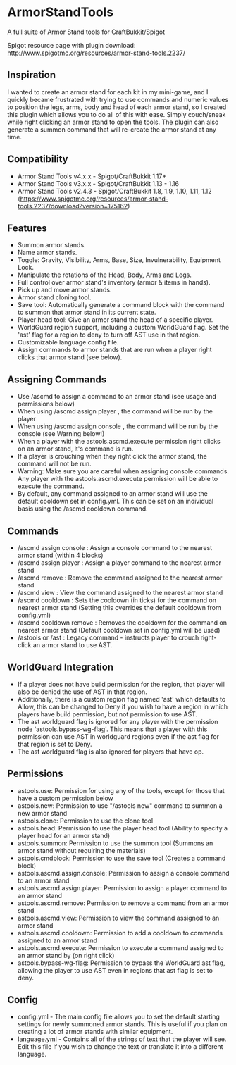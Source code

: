 # ArmorStandTools
A full suite of Armor Stand tools for CraftBukkit/Spigot

Spigot resource page with plugin download: http://www.spigotmc.org/resources/armor-stand-tools.2237/

Inspiration
-----------
I wanted to create an armor stand for each kit in my mini-game, and I quickly became frustrated with trying to use commands and numeric values to position the legs, arms, body and head of each armor stand, so I created this plugin which allows you to do all of this with ease. Simply couch/sneak while right clicking an armor stand to open the tools. The plugin can also generate a summon command that will re-create the armor stand at any time.

Compatibility
-------------
- Armor Stand Tools v4.x.x - Spigot/CraftBukkit 1.17+
- Armor Stand Tools v3.x.x - Spigot/CraftBukkit 1.13 - 1.16
- Armor Stand Tools v2.4.3 - Spigot/CraftBukkit 1.8, 1.9, 1.10, 1.11, 1.12 (https://www.spigotmc.org/resources/armor-stand-tools.2237/download?version=175162)

Features
--------
- Summon armor stands.
- Name armor stands.
- Toggle: Gravity, Visibility, Arms, Base, Size, Invulnerability, Equipment Lock.
- Manipulate the rotations of the Head, Body, Arms and Legs.
- Full control over armor stand's inventory (armor & items in hands).
- Pick up and move armor stands.
- Armor stand cloning tool.
- Save tool: Automatically generate a command block with the command to summon that armor stand in its current state.
- Player head tool: Give an armor stand the head of a specific player.
- WorldGuard region support, including a custom WorldGuard flag. Set the 'ast' flag for a region to deny to turn off AST use in that region.
- Customizable language config file.
- Assign commands to armor stands that are run when a player right clicks that armor stand (see below).

Assigning Commands
------------------
- Use /ascmd to assign a command to an armor stand (see usage and permissions below)
- When using /ascmd assign player <command>, the command will be run by the player
- When using /ascmd assign console <command>, the command will be run by the console (see Warning below!)
- When a player with the astools.ascmd.execute permission right clicks on an armor stand, it's command is run.
- If a player is crouching when they right click the armor stand, the command will not be run.
- Warning: Make sure you are careful when assigning console commands. Any player with the astools.ascmd.execute permission will be able to execute the command.
- By default, any command assigned to an armor stand will use the default cooldown set in config.yml. This can be set on an individual basis using the /ascmd cooldown <ticks> command.

Commands
--------
- /ascmd assign console <command> : Assign a console command to the nearest armor stand (within 4 blocks)
- /ascmd assign player <command> : Assign a player command to the nearest armor stand
- /ascmd remove : Remove the command assigned to the nearest armor stand
- /ascmd view : View the command assigned to the nearest armor stand
- /ascmd cooldown <ticks> : Sets the cooldown (in ticks) for the command on nearest armor stand (Setting this overrides the default cooldown from config.yml)
- /ascmd cooldown remove : Removes the cooldown for the command on nearest armor stand (Default cooldown set in config.yml will be used)
- /astools or /ast : Legacy command - instructs player to crouch right-click an armor stand to use AST.

WorldGuard Integration
----------------------
 - If a player does not have build permission for the region, that player will also be denied the use of AST in that region.
 - Additionally, there is a custom region flag named 'ast' which defaults to Allow, this can be changed to Deny if you wish to have a  region in which players have build permission, but not permission to use AST.
 - The ast worldguard flag is ignored for any player with the permission node 'astools.bypass-wg-flag'. This means that a player with  this permission can use AST in worldguard regions even if the ast flag for that region is set to Deny.
 - The ast worldguard flag is also ignored for players that have op.

Permissions
-----------
- astools.use: Permission for using any of the tools, except for those that have a custom permission below
- astools.new: Permission to use "/astools new" command to summon a new armor stand
- astools.clone: Permission to use the clone tool
- astools.head: Permission to use the player head tool (Ability to specify a player head for an armor stand)
- astools.summon: Permission to use the summon tool (Summons an armor stand without requiring the materials)
- astools.cmdblock: Permission to use the save tool (Creates a command block)
- astools.ascmd.assign.console: Permission to assign a console command to an armor stand
- astools.ascmd.assign.player: Permission to assign a player command to an armor stand
- astools.ascmd.remove: Permission to remove a command from an armor stand
- astools.ascmd.view: Permission to view the command assigned to an armor stand
- astools.ascmd.cooldown: Permission to add a cooldown to commands assigned to an armor stand
- astools.ascmd.execute: Permission to execute a command assigned to an armor stand by (on right click)
- astools.bypass-wg-flag: Permission to bypass the WorldGuard ast flag, allowing the player to use AST even in regions that ast flag is set to deny.

Config
------
- config.yml - The main config file allows you to set the default starting settings for newly summoned armor stands. This is useful if you plan on creating a lot of armor stands with similar equipment.
- language.yml - Contains all of the strings of text that the player will see. Edit this file if you wish to change the text or translate it into a different language.
